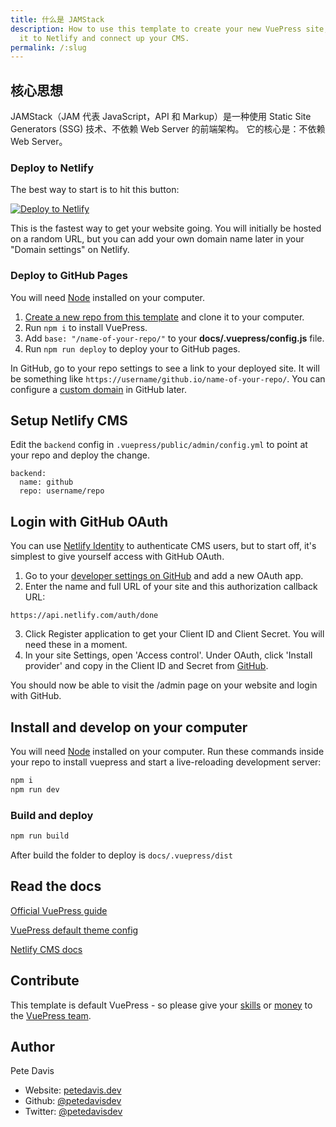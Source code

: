 ```yaml
---
title: 什么是 JAMStack
description: How to use this template to create your new VuePress site, deploy
  it to Netlify and connect up your CMS.
permalink: /:slug
---
```


## 核心思想

JAMStack（JAM 代表 JavaScript，API 和 Markup）是一种使用 Static Site Generators (SSG) 技术、不依赖 Web Server 的前端架构。
它的核心是：不依赖 Web Server。

### Deploy to Netlify

The best way to start is to hit this button:

<a href="https://app.netlify.com/start/deploy?repository=https://github.com/petedavisdev/VuePress-with-Netlify-CMS&amp;stack=cms"><img src="https://www.netlify.com/img/deploy/button.svg" alt="Deploy to Netlify"></a>

This is the fastest way to get your website going. You will initially be hosted on a random URL, but you can add your own domain name later in your "Domain settings" on Netlify.

### Deploy to GitHub Pages

You will need [Node](https://nodejs.org/) installed on your computer.

1. [Create a new repo from this template](https://github.com/petedavisdev/VuePress-with-Netlify-CMS/generate) and clone it to your computer.
2. Run `npm i` to install VuePress.
3. Add `base: "/name-of-your-repo/"` to your **docs/.vuepress/config.js** file.
4. Run `npm run deploy` to deploy your to GitHub pages.

In GitHub, go to your repo settings to see a link to your deployed site. It will be something like `https://username/github.io/name-of-your-repo/`. You can configure a [custom domain](https://help.github.com/en/github/working-with-github-pages/configuring-a-custom-domain-for-your-github-pages-site) in GitHub later.

## Setup Netlify CMS

Edit the `backend` config in `.vuepress/public/admin/config.yml` to point at your repo and deploy the change.

```
backend:
  name: github
  repo: username/repo
```

## Login with GitHub OAuth

You can use [Netlify Identity](https://docs.netlify.com/visitor-access/identity/) to authenticate CMS users, but to start off, it's simplest to give yourself access with GitHub OAuth.

1. Go to your [developer settings on GitHub](https://github.com/settings/developers) and add a new OAuth app.
2. Enter the name and full URL of your site and this authorization callback URL:

```
https://api.netlify.com/auth/done
```

3. Click Register application to get your Client ID and Client Secret. You will need these in a moment.
4. In your site Settings, open 'Access control'. Under OAuth, click 'Install provider' and copy in the Client ID and Secret from [GitHub](https://github.com/settings/developers).

You should now be able to visit the /admin page on your website and login with GitHub.

## Install and develop on your computer

You will need [Node](https://nodejs.org/) installed on your computer. Run these commands inside your repo to install vuepress and start a live-reloading development server:

```sh
npm i
npm run dev
```

### Build and deploy

```sh
npm run build
```

After build the folder to deploy is `docs/.vuepress/dist`

## Read the docs

[Official VuePress guide](https://vuepress.vuejs.org/guide/)

[VuePress default theme config](https://vuepress.vuejs.org/theme/default-theme-config.html)

[Netlify CMS docs](https://www.netlifycms.org/docs/intro/)

## Contribute

This template is default VuePress - so please give your [skills](https://github.com/vuejs/vuepress) or [money](https://opencollective.com/vuepress) to the [VuePress team](https://github.com/vuejs/vuepress).

## Author

Pete Davis

- Website: [petedavis.dev](https://petedavis.dev)
- Github: [@petedavisdev](https://github.com/petedavisdev)
- Twitter: [@petedavisdev](https://twitter.com/petedavisdev)
